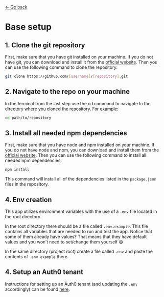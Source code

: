 [← Go back](../README.md)

# Base setup

## 1. Clone the git repository

First, make sure that you have git installed on your machine. If you do not have git, you can download and install it from the [official website](https://git-scm.com/). Then you can use the following command to clone the repository:

```sh
git clone https://github.com/[username]/[repository].git
```

## 2. Navigate to the repo on your machine

In the terminal from the last step use the cd command to navigate to the directory where you cloned the repository. For example:

```sh
cd path/to/repository
```

## 3. Install all needed npm dependencies

First, make sure that you have node and npm installed on your machine. If you do not have node and npm, you can download and install them from the [official website](https://nodejs.org/). Then you can use the following command to install all needed npm dependencies:

```sh
npm install
```

This command will install all of the dependencies listed in the `package.json` files in the repository.

## 4. Env creation

This app utilizes environment variables with the use of a `.env` file located in the root directory.

In the root directory there should be a file called `.env.example`. This file contains all variables that are needed to run and test the app. Notice that some of them already have values? That means that they have default values and you won't need to set/change them  yourself 😄

In the same directory (project root) create a file called `.env` and paste the contents of `.env.example` there.

## 4. Setup an Auth0 tenant

Instructions for setting up an Auth0 tenant (and updating the `.env` accordingly) can be found [here](./BASE_AUTH0.md).
